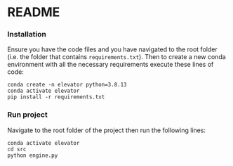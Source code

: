 # README

### Installation

Ensure you have the code files and you have navigated to the root folder (i.e. the folder that contains `requirements.txt`). Then to create a new conda environment with all the necessary requirements execute these lines of code:

```
conda create -n elevator python=3.8.13
conda activate elevator
pip install -r requirements.txt
```

### Run project

Navigate to the root folder of the project then run the following lines:

```
conda activate elevator
cd src
python engine.py 
```

